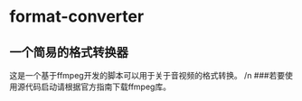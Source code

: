 # format-converter
## 一个简易的格式转换器 
  这是一个基于ffmpeg开发的脚本可以用于关于音视频的格式转换。
/n
###若要使用源代码启动请根据官方指南下载ffmpeg库。

